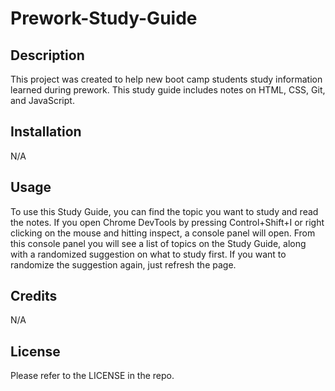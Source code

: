 # Prework-Study-Guide

## Description

This project was created to help new boot camp students study information learned during prework. This study guide includes notes on HTML, CSS, Git, and JavaScript.

## Installation

N/A

## Usage

To use this Study Guide, you can find the topic you want to study and read the notes. If you open Chrome DevTools by pressing Control+Shift+I or right clicking on the mouse and hitting inspect, a console panel will open. From this console panel you will see a list of topics on the Study Guide, along with a randomized suggestion on what to study first. If you want to randomize the suggestion again, just refresh the page.

## Credits

N/A

## License

Please refer to the LICENSE in the repo.
